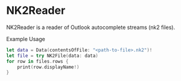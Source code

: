 # NK2Reader

NK2Reader is a reader of Outlook autocomplete streams (nk2 files).

Example Usage

```swift
let data = Data(contentsOfFile: "<path-to-file>.nk2")!
let file = try NK2File(data: data)
for row in files.rows {
    print(row.displayName!)
}
```
